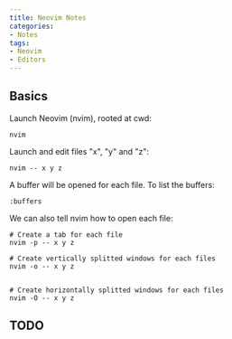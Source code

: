 ```yaml
---
title: Neovim Notes
categories:
- Notes
tags:
- Neovim
- Editors
---
```


## Basics

Launch Neovim (nvim), rooted at cwd:

    nvim

Launch and edit files  "x", "y" and "z":

    nvim -- x y z

A buffer will be opened for each file. To list the buffers:

    :buffers

We can also tell nvim how to open each file:

    # Create a tab for each file
    nvim -p -- x y z

    # Create vertically splitted windows for each files
    nvim -o -- x y z


    # Create horizontally splitted windows for each files
    nvim -O -- x y z

## TODO
